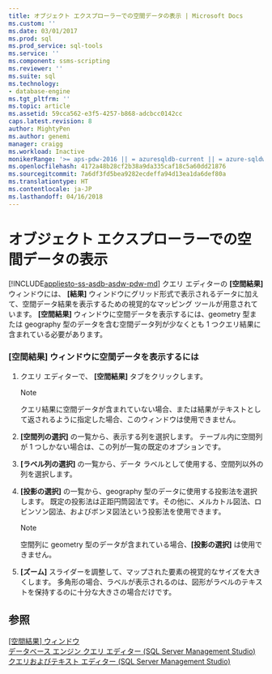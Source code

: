 ```yaml
---
title: オブジェクト エクスプローラーでの空間データの表示 | Microsoft Docs
ms.custom: ''
ms.date: 03/01/2017
ms.prod: sql
ms.prod_service: sql-tools
ms.service: ''
ms.component: ssms-scripting
ms.reviewer: ''
ms.suite: sql
ms.technology:
- database-engine
ms.tgt_pltfrm: ''
ms.topic: article
ms.assetid: 59cca562-e3f5-4257-b868-adcbcc0142cc
caps.latest.revision: 8
author: MightyPen
ms.author: genemi
manager: craigg
ms.workload: Inactive
monikerRange: '>= aps-pdw-2016 || = azuresqldb-current || = azure-sqldw-latest || >= sql-server-2016 || = sqlallproducts-allversions'
ms.openlocfilehash: 4172a48b28cf2b38a9da335caf18c5a60dd21876
ms.sourcegitcommit: 7a6df3fd5bea9282ecdeffa94d13ea1da6def80a
ms.translationtype: HT
ms.contentlocale: ja-JP
ms.lasthandoff: 04/16/2018
---
```

# <a name="view-spatial-data-in-object-explorer"></a>オブジェクト エクスプローラーでの空間データの表示
[!INCLUDE[appliesto-ss-asdb-asdw-pdw-md](../../includes/appliesto-ss-asdb-asdw-pdw-md.md)]
  クエリ エディターの **[空間結果]** ウィンドウには、 **[結果]** ウィンドウにグリッド形式で表示されるデータに加えて、空間データ結果を表示するための視覚的なマッピング ツールが用意されています。 **[空間結果]** ウィンドウに空間データを表示するには、geometry 型または geography 型のデータを含む空間データ列が少なくとも 1 つクエリ結果に含まれている必要があります。  
  
### <a name="to-view-spatial-data-in-the-spatial-results-window"></a>[空間結果] ウィンドウに空間データを表示するには  
  
1.  クエリ エディターで、 **[空間結果]** タブをクリックします。  
  
    > [!NOTE]  
    >  クエリ結果に空間データが含まれていない場合、または結果がテキストとして返されるように指定した場合、このウィンドウは使用できません。  
  
2.  **[空間列の選択]** の一覧から、表示する列を選択します。 テーブル内に空間列が 1 つしかない場合は、この列が一覧の既定のオプションです。  
  
3.  **[ラベル列の選択]** の一覧から、データ ラベルとして使用する、空間列以外の列を選択します。  
  
4.  **[投影の選択]** の一覧から、geography 型のデータに使用する投影法を選択します。 既定の投影法は正距円筒図法です。その他に、メルカトル図法、ロビンソン図法、およびボンヌ図法という投影法を使用できます。  
  
    > [!NOTE]  
    >  空間列に geometry 型のデータが含まれている場合、**[投影の選択]** は使用できません。  
  
5.  **[ズーム]** スライダーを調整して、マップされた要素の視覚的なサイズを大きくします。 多角形の場合、ラベルが表示されるのは、図形がラベルのテキストを保持するのに十分な大きさの場合だけです。  
  
## <a name="see-also"></a>参照  
 [[空間結果] ウィンドウ](../../relational-databases/scripting/spatial-results-window.md)   
 [データベース エンジン クエリ エディター &#40;SQL Server Management Studio&#41;](../../relational-databases/scripting/database-engine-query-editor-sql-server-management-studio.md)   
 [クエリおよびテキスト エディター &#40;SQL Server Management Studio&#41;](../../relational-databases/scripting/query-and-text-editors-sql-server-management-studio.md)  
  
  
